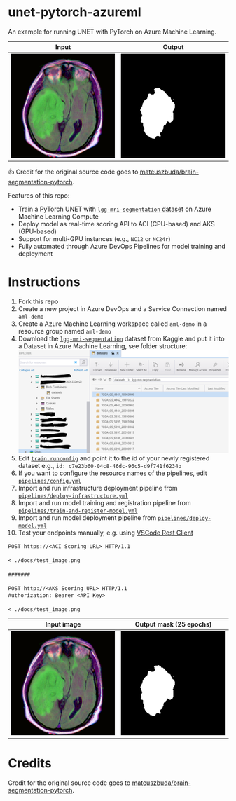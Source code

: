 # unet-pytorch-azureml

An example for running UNET with PyTorch on Azure Machine Learning.

| Input | Output |
| :---: |:---:|
| ![](docs/test_image.png) | ![](docs/test_image_output.png) |

:+1: Credit for the original source code goes to [mateuszbuda/brain-segmentation-pytorch](https://github.com/mateuszbuda/brain-segmentation-pytorch).

Features of this repo:

* Train a PyTorch UNET with [`lgg-mri-segmentation` dataset](https://www.kaggle.com/mateuszbuda/lgg-mri-segmentation) on Azure Machine Learning Compute
* Deploy model as real-time scoring API to ACI (CPU-based) and AKS (GPU-based)
* Support for multi-GPU instances (e.g., `NC12` or `NC24r`)
* Fully automated through Azure DevOps Pipelines for model training and deployment

# Instructions

1. Fork this repo
1. Create a new project in Azure DevOps and a Service Connection named `aml-demo`
1. Create a Azure Machine Learning workspace called `aml-demo` in a resource group named `aml-demo`
1. Download the [`lgg-mri-segmentation`](https://www.kaggle.com/mateuszbuda/lgg-mri-segmentation) dataset from Kaggle and put it into a Dataset in Azure Machine Learning, see folder structure:
![](docs/folder_structure.png)
1. Edit [`train.runconfig`](model/config/train.runconfig) and point it to the id of your newly registered dataset e.g., `id: c7e23b60-04c8-46dc-96c5-d9f741f6234b`
1. If you want to configure the resource names of the pipelines, edit [`pipelines/config.yml`](pipelines/config.yml)
1. Import and run infrastructure deployment pipeline from [`pipelines/deploy-infrastructure.yml`](pipelines/deploy-infrastructure.yml)
1. Import and run model training and registration pipeline from [`pipelines/train-and-register-model.yml`](pipelines/train-and-register-model.yml)
1. Import and run model deployment pipeline from [`pipelines/deploy-model.yml`](pipelines/deploy-model.yml)
1. Test your endpoints manually, e.g. using [VSCode Rest Client](https://marketplace.visualstudio.com/items?itemName=humao.rest-client)

```
POST https://<ACI Scoring URL> HTTP/1.1

< ./docs/test_image.png

#######

POST http://<AKS Scoring URL> HTTP/1.1
Authorization: Bearer <API Key>

< ./docs/test_image.png
```

| Input image | Output mask (25 epochs) |
| :---: |:---:|
| ![](docs/test_image.png) | ![](docs/test_image_output.png) |


# Credits

Credit for the original source code goes to [mateuszbuda/brain-segmentation-pytorch](https://github.com/mateuszbuda/brain-segmentation-pytorch).